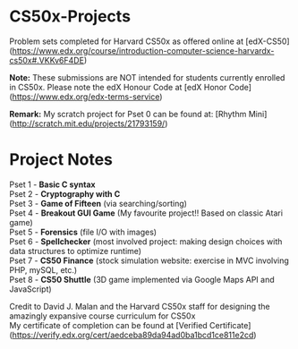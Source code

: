 CS50x-Projects
==============

Problem sets completed for Harvard CS50x as offered online at [edX-CS50] (https://www.edx.org/course/introduction-computer-science-harvardx-cs50x#.VKKv6F4DE)

**Note:** These submissions are NOT intended for students currently enrolled in CS50x. Please note the edX Honour Code at 
[edX Honor Code] (https://www.edx.org/edx-terms-service)

**Remark:** My scratch project for Pset 0 can be found at: [Rhythm Mini] (http://scratch.mit.edu/projects/21793159/)

Project Notes
==============

Pset 1 - **Basic C syntax** <br>
Pset 2 - **Cryptography with C** <br>
Pset 3 - **Game of Fifteen** (via searching/sorting) <br>
Pset 4 - **Breakout GUI Game** (My favourite project!! Based on classic Atari game) <br>
Pset 5 - **Forensics** (file I/O with images) <br>
Pset 6 - **Spellchecker** (most involved project: making design choices with data structures to optimize runtime) <br>
Pset 7 - **CS50 Finance** (stock simulation website: exercise in MVC involving PHP, mySQL, etc.) <br>
Pset 8 - **CS50 Shuttle** (3D game implemented via Google Maps API and JavaScript) <br>

Credit to David J. Malan and the Harvard CS50x staff for designing the amazingly expansive course curriculum for CS50x <br>
My certificate of completion can be found at [Verified Certificate] (https://verify.edx.org/cert/aedceba89da94ad0ba1bcd1ce811e2cd)
